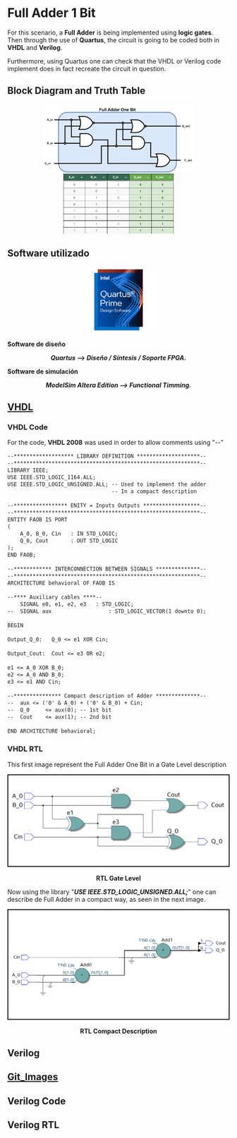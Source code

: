 # Full Adder 1 Bit
For this scenario, a **Full Adder** is being implemented using **logic gates**. Then through the use of **Quartus**, the circuit is going to be coded both in **VHDL** and **Verilog**.

Furthermore, using Quartus one can check that the VHDL or Verilog code implement does in fact recreate the circuit in question.

## Block Diagram and Truth Table
<p align="Center">
<img src="FAOB_Img/FullAdderOneBit.png" alt="Gate Level" width="350" /> 
<img src="FAOB_Img/FullAdderOneBitTruthTable.png" alt="TruthTable" width="250" />  
</p>

## Software utilizado
<p align="center">
<img src="FAOB_Img/Quartus.JPG" alt="QuartusPrime" width="200"/>  
</p>
<p>
    <b>  
        Software de diseño  
    </b>
</p>
<p align ="center" >
    <i>
      <b>  
         Quartus --> Diseño / Síntesis / Soporte FPGA.
      </b>
    </i>
</p>
<p>
    <b>  
        Software de simulación
    </b>
</p>
<p align="center">
  <i>
      <b>  
        ModelSim Altera Edition --> Functional Timming.
      </b>
  </i>
</p>

## [VHDL](/VHDL/)
### VHDL Code
For the code, **VHDL 2008** was used in order to allow comments using "--"  
```
--******************* LIBRARY DEFINITION ********************--
--***********************************************************--
LIBRARY IEEE;
USE IEEE.STD_LOGIC_1164.ALL;
USE IEEE.STD_LOGIC_UNSIGNED.ALL; -- Used to implement the adder
								 -- In a compact description

--***************** ENITY = Inputs Outputs ******************--
--***********************************************************--
ENTITY FAOB IS PORT 
( 
	A_0, B_0, Cin	: IN STD_LOGIC; 
	Q_0, Cout		: OUT STD_LOGIC 
);
END FAOB;

--************ INTERCONNECTION BETWEEN SIGNALS **************--
--***********************************************************--
ARCHITECTURE behavioral OF FAOB IS

--**** Auxiliary cables ****--
	SIGNAL e0, e1, e2, e3	: STD_LOGIC;
--	SIGNAL aux		 			: STD_LOGIC_VECTOR(1 downto 0);

BEGIN

Output_Q_0:   Q_0 <= e1 XOR Cin;

Output_Cout:  Cout <= e3 OR e2;

e1 <= A_0 XOR B_0;
e2 <= A_0 AND B_0;
e3 <= e1 AND Cin;

--*************** Compact description of Adder **************-- 
--  aux <= ('0' & A_0) + ('0' & B_0) + Cin;
--  Q_0     <= aux(0); -- 1st bit
--  Cout    <= aux(1); -- 2nd bit

END ARCHITECTURE behavioral;
```

### VHDL RTL
This first image represent the Full Adder One Bit in a Gate Level description
<p align="center">
<img src="FAOB_Img/RTL_GateLevel.png" alt="QuartusPrime" width="500" border= 2px black;/>
</p>
<p align="center">
    <b>
       RTL Gate Level
    </b>
</p>

Now using the library "***USE IEEE.STD_LOGIC_UNSIGNED.ALL;***" one can describe de Full Adder in a compact way, as seen in the next image.
<p align="center">
<img src="FAOB_Img/RTL_SIMPLIFIED.png" alt="QuartusPrime" width="500" border= 2px black;/>  
</p>
<p align="center">
    <b>
       RTL Compact Description
    </b>
</p>

## Verilog
## [Git_Images](/Git_Images/)
## Verilog Code
## Verilog RTL
